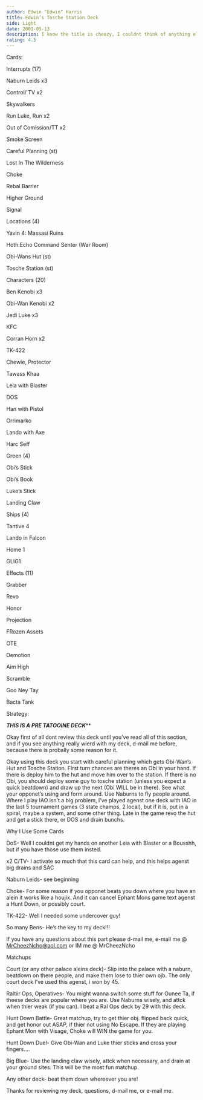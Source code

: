 ```yaml
---
author: Edwin "Edwin" Harris
title: Edwin’s Tosche Station Deck
side: Light
date: 2001-05-13
description: I know the title is cheezy, I couldnt think of anything else. BTW This deck gets crazy activation.
rating: 4.5
---
```

Cards: 

 
Interrupts (17)
Naburn Leids x3
Control/ TV x2
Skywalkers
Run Luke, Run x2
Out of Comission/TT x2
Smoke Screen
Careful Planning (st)
Lost In The Wilderness
Choke
Rebal Barrier
Higher Ground
Signal

Locations (4)
Yavin 4: Massasi Ruins
Hoth:Echo Command Senter (War Room)
Obi-Wans Hut (st)
Tosche Station (st)

Characters (20)
Ben Kenobi x3
Obi-Wan Kenobi x2
Jedi Luke x3
KFC
Corran Horn x2
TK-422
Chewie, Protector
Tawass Khaa
Leia with Blaster
DOS
Han with Pistol
Orrimarko
Lando with Axe
Harc Seff

Green (4)
Obi’s Stick
Obi’s Book
Luke’s Stick
Landing Claw

Ships (4)
Tantive 4
Lando in Falcon
Home 1 
GLIG1

Effects (11)
Grabber
Revo
Honor
Projection
FRozen Assets
OTE
Demotion
Aim High
Scramble
Goo Ney Tay
Bacta Tank


Strategy: 

*****THIS IS A PRE TATOOINE DECK*******

Okay first of all dont review this deck until you’ve read all of this section, and if you see anything really wierd with my deck, d-mail me before, because there is probally some reason for it. 

Okay using this deck you start with careful planning which gets Obi-Wan’s Hut and Tosche Station. FIrst turn chances are theres an Obi in your hand. If there is deploy him to the hut and move him over to the station. If there is no Obi, you should deploy some guy to tosche station (unless you expect a quick beatdown) and draw up the next (Obi WILL be in there). See what your opponet’s using and form around. Use Naburns to fly people around. Where I play IAO isn’t a big problem, I’ve played agenst one deck with IAO in the last 5 tournament games (3 state champs, 2 local), but if it is, put in a spiral, maybe a system, and some other thing. Late in the game revo the hut and get a stick there, or DOS and drain bunchs.

Why I Use Some Cards

DoS- Well I couldnt get my hands on another Leia with Blaster or a Bousshh, but if you have those use them insted.

x2 C/TV- I activate so much that this card can help, and this helps agenst big drains and SAC

Naburn Leids- see beginning 

Choke- For some reason if you opponet beats you down where you have an alein it works like a houjix. And it can cancel Ephant Mons game text agenst a Hunt Down, or possibly court.

TK-422- Well I needed some undercover guy!

So many Bens- He’s the key to my deck!!!

If you have any questions about this part please d-mail me, e-mail me @ MrCheezNcho@aol.com or IM me @ MrCheezNcho



Matchups


Court (or any other palace aleins deck)- Slip into the palace with a naburn, beatdown on there people, and make them lose to thier own ojb. The only court deck I’ve used this agenst, i won by 45.

Raltiir Ops, Operatives- You might wanna switch some stuff for Ounee Ta, if theese decks are popular where you are. Use Naburns wisely, and attck when thier weak (if you can). I beat a Ral Ops deck by 29 with this deck.

Hunt Down Battle- Great matchup, try to get thier obj. flipped back quick, and get honor out ASAP, if thier not using No Escape. If they are playing Ephant Mon with Visage, Choke will WIN the game for you.

Hunt Down Duel- Give Obi-Wan and Luke thier sticks and cross your fingers....

Big Blue- Use the landing claw wisely, attck when necessary, and drain at your ground sites. This will be the most fun matchup.

Any other deck- beat them down whereever you are!


Thanks for reviewing my deck, questions, d-mail me, or e-mail me.  